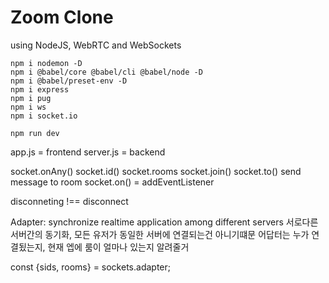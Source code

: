 # Zoom Clone

using NodeJS, WebRTC and WebSockets

```
npm i nodemon -D
npm i @babel/core @babel/cli @babel/node -D
npm i @babel/preset-env -D
npm i express
npm i pug
npm i ws
npm i socket.io
```

```
npm run dev
```

app.js = frontend
server.js = backend

socket.onAny()
socket.id()
socket.rooms
socket.join()
socket.to() send message to room
socket.on() = addEventListener

disconneting !== disconnect

Adapter: synchronize realtime application among different servers
서로다른 서버간의 동기화, 모든 유저가 동일한 서버에 연결되는건 아니기떄문
어답터는 누가 연결됬는지, 현재 엡에 룸이 얼마나 있는지 알려줄거

const {sids, rooms} = sockets.adapter;
